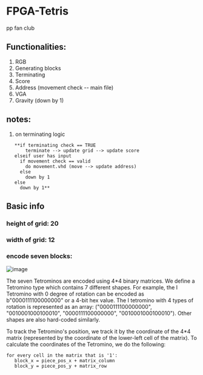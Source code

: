 # FPGA-Tetris
pp fan club


## Functionalities:
1. RGB
2. Generating blocks
3. Terminating
4. Score
5. Address (movement check -- main file)
6. VGA
7. Gravity (down by 1)

## notes:
1. on terminating logic
```
   **if terminating check == TRUE
       terminate --> update grid --> update score
   elseif user has input
     if movement check == valid
       do movement.vhd (move --> update address)
     else
       down by 1
   else
     down by 1**
   ```

## Basic info
   
### height of grid: 20
   
### width of grid: 12

### encode seven blocks:
   ![image](https://github.com/user-attachments/assets/6b8032a0-da16-42fc-9e3d-d66bcd1c9183)

   The seven Tetrominos are encoded using 4*4 binary matrices. We define a Tetromino type which contains 7 different shapes. For example, the I Tetromino with 0 degree of rotation can be encoded as b"0000111100000000" or a 4-bit hex value. The I tetromino with 4 types of rotation is represented as an array: ("0000111100000000", "0010001000100010", "0000111100000000", "0010001000100010"). Other shapes are also hard-coded similarly. 

   To track the Tetromino's position, we track it by the coordinate of the 4*4 matrix (represented by the coordinate of the lower-left cell of the matrix). To calculate the coordinates of the Tetromino, we do the following: 
   ```
   for every cell in the matrix that is '1':
      block_x = piece_pos_x + matrix_column
      block_y = piece_pos_y + matrix_row
   ```
   
